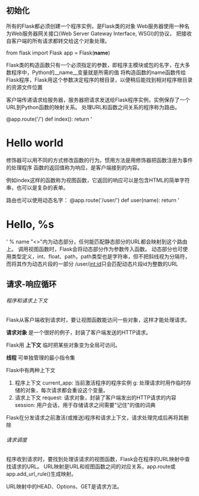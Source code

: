 ## 初始化

所有的Flask都必须创建一个程序实例，是Flask类的对象
Web服务器使用一种名为Web服务器网关接口(Web Server Gateway Interface, WSGI)的协议，
把接收自客户端的所有请求都转交给这个对象处理。

from flask import Flask
app = Flask(__name__)

Flask类的构造函数只有一个必须指定的参数，即程序主模块或包的名字，在大多数程序中，Python的__name__变量就是所需的值
将构造函数的name函数传给Flask程序，Flask用这个参数决定程序的根目录，以便稍后能找到相对程序根目录的资源文件位置

客户端传递请求给服务器，服务器把请求发送给Flask程序实例，实例保存了一个URL到Python函数的映射关系。
处理URL和函数之间关系的程序称为路由。

@app.route('/')
def index():
    return '<h1>Hello world</h1>

修饰器可以用不同的方式修改函数的行为。惯用方法是用修饰器把函数注册为事件的处理程序
函数的返回值称为响应，是客户端接到的内容。

例如index这样的函数称为视图函数，它返回的响应可以是包含HTML的简单字符串，也可以是复杂的表单。

路由也可以使用动态名字：
@app.route('/user/<name>')
def user(name):
    return '<h1>Hello, %s</h1>' % name
"<>"内为动态部分，任何能匹配静态部分的URL都会映射到这个路由上。
调用视图函数时，Flask会将动态部分作为参数传入函数。
动态部分也可使用类型定义，int、float、path，path类型也是字符串，但不把斜线视为分隔符，而将其作为动态片段的一部分
/user/<int:id>只会匹配动态片段id为整数的URL

## 请求-响应循环

###### 程序和请求上下文
Flask从客户端收到请求时，要让视图函数能访问一些对象，这样才能处理请求。

__请求对象__ 是一个很好的例子，封装了客户端发送的HTTP请求。

Flask用 __上下文__ 临时把某些对象变为全局可访问。

__线程__ 可单独管理的最小指令集

Flask中有两种上下文
1. 程序上下文
current_app:    当前激活程序的程序实例
g:    处理请求时用作临时存储的对象，每次请求都会重设这个变量。
2. 请求上下文
request:        请求对象，封装了客户端发出的HTTP请求的内容
session:        用户会话，用于存储请求之间需要"记住"的值的词典

Flask在分发请求之前激活(或推送)程序和请求上下文，请求处理完成后再将其删除

###### 请求调度
程序收到请求时，要找到处理该请求的视图函数，Flask会在程序的URL映射中查找请求的URL。
URL映射是URL和视图函数之间的对应关系，app.route或app.add_url_rule()生成映射。

URL映射中的HEAD、Options、GET是请求方法。